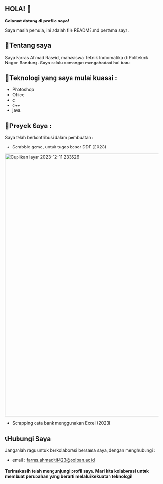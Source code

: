 ## HOLA! 👋

<!--
**bamoebin/bamoebin** is a ✨ _special_ ✨ repository because its `README.md` (this file) appears on your GitHub profile.-->
**Selamat datang di profile saya!**

Saya masih pemula, ini adalah file README.md pertama saya. 
## 🤵Tentang saya
Saya Farras Ahmad Rasyid, mahasiswa Teknik Indormatika di Politeknik Negeri Bandung. 
Saya selalu semangat mengahadapi hal baru

## 🔭Teknologi yang saya mulai kuasai :
- Photoshop
- Office
- c
- c++
- java.

## 🤖Proyek Saya :
Saya telah berkontribusi dalam pembuatan :

- Scrabble game, untuk tugas besar DDP (2023)
<img width="860" alt="Cuplikan layar 2023-12-11 233626" src="https://github.com/bamoebin/bamoebin/assets/150256165/48b14acd-1e81-4b40-be58-bda24db4a511">

- Scrapping data bank menggunakan Excel (2023)

## 📞Hubungi Saya
Janganlah ragu untuk berkolaborasi bersama saya, dengan menghubungi :

- email : farras.ahmad.tif423@polban.ac.id

#### Terimakasih telah mengunjungi profil saya.  Mari kita kolaborasi untuk membuat perubahan yang berarti melalui kekuatan teknologi!
